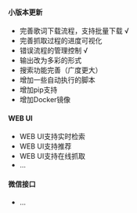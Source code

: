 #### 小版本更新
* 完善歌词下载流程，支持批量下载 √
* 完善抓取过程的进度可视化
* 错误流程的管理控制 √
* 输出改为多彩的形式
* 搜索功能完善（广度更大）
* 增加一些自动执行的脚本
* 增加pip支持
* 增加Docker镜像

#### WEB UI
* WEB UI支持实时检索
* WEB UI支持推荐
* WEB UI支持在线抓取
* ...

#### 微信接口
* ...
